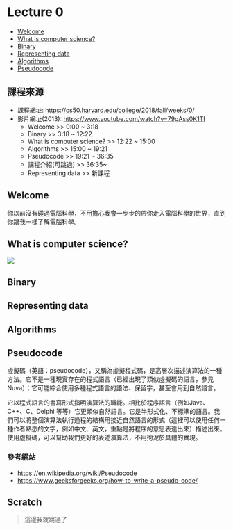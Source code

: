 # Lecture 0
- [Welcome](#Welcome)
- [What is computer science?](#What-is-computer-science)
- [Binary](#Binary)
- [Representing data](#Representing-data)
- [Algorithms](#Algorithms)
- [Pseudocode](#Pseudocode)


## 課程來源
- 課程網址: https://cs50.harvard.edu/college/2018/fall/weeks/0/
- 影片網址(2013): https://www.youtube.com/watch?v=79gAss0K1TI
  - Welcome >> 0:00 ~ 3:18
  - Binary  >> 3:18 ~ 12:22
  - What is computer science? >> 12:22 ~ 15:00
  - Algorithms >> 15:00 ~ 19:21
  - Pseudocode >> 19:21 ~ 36:35
  - 課程介紹(可跳過) >> 36:35~ 
  - Representing data >> 新課程

  

## Welcome 
你以前沒有碰過電腦科學，不用擔心我會一步步的帶你走入電腦科學的世界，直到你跟我一樣了解電腦科學。

## What is computer science?
![](https://cs50.harvard.edu/college/2018/fall/weeks/0/notes/input_output.png)
## Binary

## Representing data

## Algorithms

## Pseudocode
虛擬碼（英語：pseudocode），又稱為虛擬程式碼，是高層次描述演算法的一種方法。它不是一種現實存在的程式語言（已經出現了類似虛擬碼的語言，參見Nuva）；它可能綜合使用多種程式語言的語法、保留字，甚至會用到自然語言。

它以程式語言的書寫形式指明演算法的職能。相比於程序語言（例如Java、C++、C、Delphi 等等）它更類似自然語言。它是半形式化、不標準的語言。我們可以將整個演算法執行過程的結構用接近自然語言的形式（這裡可以使用任何一種作者熟悉的文字，例如中文、英文，重點是將程序的意思表達出來）描述出來。使用虛擬碼，可以幫助我們更好的表述演算法，不用拘泥於具體的實現。

### 參考網站
- https://en.wikipedia.org/wiki/Pseudocode
- https://www.geeksforgeeks.org/how-to-write-a-pseudo-code/

## Scratch 
> 這邊我就跳過了
